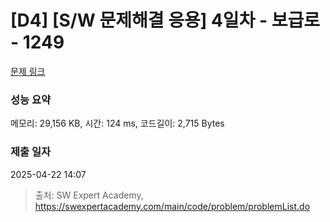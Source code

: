 # [D4] [S/W 문제해결 응용] 4일차 - 보급로 - 1249 

[문제 링크](https://swexpertacademy.com/main/code/problem/problemDetail.do?contestProbId=AV15QRX6APsCFAYD) 

### 성능 요약

메모리: 29,156 KB, 시간: 124 ms, 코드길이: 2,715 Bytes

### 제출 일자

2025-04-22 14:07



> 출처: SW Expert Academy, https://swexpertacademy.com/main/code/problem/problemList.do